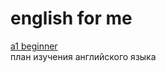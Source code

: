 <h1>english for me</h1>
<a href="./a1-c2_description/1.1_a1-beginner.md">a1 beginner</a><br>
план изучения английского языка

